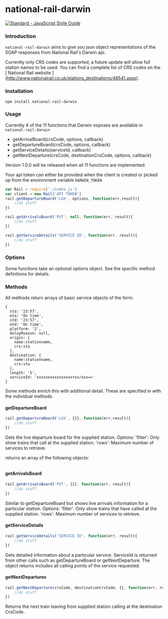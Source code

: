 # national-rail-darwin

[![Standard - JavaScript Style Guide](https://img.shields.io/badge/code%20style-standard-brightgreen.svg)](http://standardjs.com/)

### Introduction

`national-rail-darwin` aims to give you json object representations of the SOAP responses from National Rail's Darwin api. 

Currently only CRS codes are supported, a future update will allow full station names to be used. You can find a complete list of CRS codes on the [ National Rail website ] (http://www.nationalrail.co.uk/stations_destinations/48541.aspx).

### Installation

```
npm install national-rail-darwin
```

### Usage

Currently 4 of the 11 functions that Darwin exposes are available in `national-rail-darwin`
- getArrivalBoard(crsCode, options, callback)
- getDepartureBoard(crsCode, options, callback)
- getServiceDetails(serviceId, callback)
- getNextDeparture(crsCode, destinationCrsCode, options, callback)

Version 1.0.0 will be released when all 11 functions are implemented.

Your api token can either be provided when the client is created or picked up from the environment variable `DARWIN_TOKEN`

```javascript
var Rail = require('./index.js')
var client = new Rail('API TOKEN')
rail.getDepartureBoard('LGX', options, function(err,result){
    //do stuff
})

rail.getArrivalsBoard('PUT', null, function(err, result){
    //do stuff
})

rail.getServiceDetails('SERVICE ID', function(err, result){
    //do stuff
})
```

### Options

Some functions take an optional options object. See the specific method definitions for details.

### Methods

All methods return arrays of basic service objects of the form:
```
{ 
  sta: '23:57',
  eta: 'On time',
  std: '23:57',
  etd: 'On time',
  platform: '2',
  delayReason: null,
  origin: {
    name:stationname,
    crs:sta
  },
  destination: {    
    name:stationname,
    crs:sta 
  },
  length: '5',
  serviceId: 'xxxxxxxxxxxxxxxx+xx/xxx=='
}
```       
Some methods enrich this with additional detail. These are specified in with the individual methods.

#### getDepartureBoard
```javascript
rail.getDepartureBoard('LGX', {}}, function(err,result){
    //do stuff
})
```

Gets the live departure board for the supplied station. 
Options:
'filter': Only show trains that call at the supplied station.
'rows': Maximum number of services to retrieve.

returns an array of the following objects:
```

```
#### getArrivalsBoard

```javascript
rail.getArrivalsBoard('PUT', {}}, function(err, result){
    //do stuff
})
```
Similar to getDepartureBoard but shows live arrivals information for a particular station.
Options:
'filter': Only show trains that have called at the supplied station.
'rows': Maximum number of services to retrieve.

#### getServiceDetails
```javascript
rail.getServiceDetails('SERVICE ID', function(err, result){
    //do stuff
})
```

Gets detailed information about a particular service. ServiceId is returned from other calls such as getDepartureBoard or getNextDeparture. The object returns includes all calling points of the service requested.

#### getNextDepartures
```javascript
rail.getNextDeparture(crsCode, destinationCrsCode, {}, function(err, result){
    //do stuff
})
```
Returns the next train leaving from supplied station calling at the destination CrsCode.

